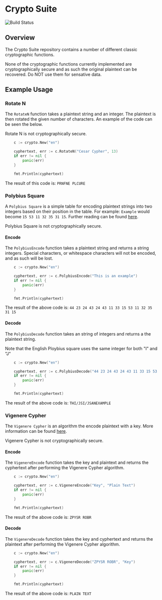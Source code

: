 # Crypto Suite

![Build Status](https://github.com/GeistInDerSH/CryptoSuite/workflows/Build%20Status/badge.svg)

## Overview

The Crypto Suite repository contains a number of different classic cryptographic functions.

None of the cryptographic functions currently implemented are cryptographically secure and as such the original plaintext can be recovered. Do NOT use them for sensative data.


## Example Usage

### Rotate N

The `RotateN` function takes a plaintext string and an integer. The plaintext is then rotated the given number of characters. An example of the code can be seen the below.

Rotate N is not cryptographically secure.

```go
	c := crypto.New("en")

	cyphertext, err := c.RotateN("Cesar Cypher", 13)
	if err != nil {
		panic(err)
	}

	fmt.Println(cyphertext)
```

The result of this code is: `PRNFNE PLCURE`

### Polybius Square

A `Polybius Square` is a simple table for encoding plaintext strings into two integers based on their position in the table. For example: `Example` would become `15 53 11 32 35 31 15`. Further reading can be found [here](https://en.wikipedia.org/wiki/Polybius_square).

Polybius Square is not cryptographically secure.

#### Encode

The `PolybiusEncode` function takes a plaintext string and returns a string integers. Special characters, or whitespace characters will not be encoded, and as such will be lost.

```go
	c := crypto.New("en")

	cyphertext, err := c.PolybiusEncode("This is an example")
	if err != nil {
		panic(err)
	}

	fmt.Println(cyphertext)
```

The result of the above code is: `44 23 24 43 24 43 11 33 15 53 11 32 35 31 15`

#### Decode

The `PolybiusDecode` function takes an string of integers and returns a the plaintext string.

Note that the English Ploybius square uses the same integer for both "I" and "J"

```go
	c := crypto.New("en")

	cyphertext, err := c.PolybiusDecode("44 23 24 43 24 43 11 33 15 53 11 32 35 31 15")
	if err != nil {
		panic(err)
	}

	fmt.Println(cyphertext)
```

The result of the above code is: `THI/JSI/JSANEXAMPLE`

### Vigenere Cypher

The `Vigenere Cypher` is an algorithm the encode plaintext with a key. More information can be found [here](https://en.wikipedia.org/wiki/Vigenere_cipher).

Vigenere Cypher is not cryptographically secure.

#### Encode

The `VigenereEncode` function takes the key and plaintext and returns the cyphertext after performing the Vigenere Cypher algorithm.

```go
	c := crypto.New("en")

	cyphertext, err := c.VigenereEncode("Key", "Plain Text")
	if err != nil {
		panic(err)
	}

	fmt.Println(cyphertext)
```

The result of the above code is: `ZPYSR ROBR`

#### Decode

The `VigenereDecode` function takes the key and cyphertext and returns the plaintext after performing the Vigenere Cypher algorithm.

```go
	c := crypto.New("en")

	cyphertext, err := c.VigenereDecode("ZPYSR ROBR", "Key")
	if err != nil {
		panic(err)
	}

	fmt.Println(cyphertext)
```

The result of the above code is: `PLAIN TEXT`
